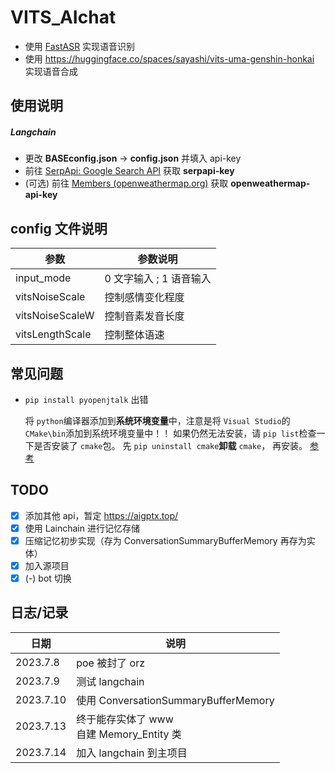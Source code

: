 # VITS_AIchat

- 使用 [FastASR](https://github.com/chenkui164/FastASR) 实现语音识别
- 使用 https://huggingface.co/spaces/sayashi/vits-uma-genshin-honkai 实现语音合成

## 使用说明

##### Langchain

- 更改 **BASEconfig.json** -> **config.json** 并填入 api-key
- 前往 [SerpApi: Google Search API](https://serpapi.com/) 获取 **serpapi-key**
- (可选) 前往 [Members (openweathermap.org)](https://home.openweathermap.org/api_keys) 获取 **openweathermap-api-key**

## config 文件说明

| 参数            | 参数说明                |
| --------------- | ----------------------- |
| input_mode      | 0 文字输入 ; 1 语音输入 |
| vitsNoiseScale  | 控制感情变化程度        |
| vitsNoiseScaleW | 控制音素发音长度        |
| vitsLengthScale | 控制整体语速            |

## 常见问题

- `pip install pyopenjtalk` 出错

  将 `python`编译器添加到**系统环境变量**中，注意是将 `Visual Studio`的 `CMake\bin`添加到系统环境变量中！！
  如果仍然无法安装，请 `pip list`检查一下是否安装了 `cmake`包。
  先 `pip uninstall cmake`**卸载** `cmake`， 再安装。 [参考](<[解决pyopenjtalk安装报错问题_允潇的博客的博客-CSDN博客](https://blog.csdn.net/ky1in93/article/details/129698278)>)

## TODO

- [x] 添加其他 api，暂定 https://aigptx.top/
- [x] 使用 Lainchain 进行记忆存储
- [x] 压缩记忆初步实现（存为 ConversationSummaryBufferMemory 再存为实体）
- [x] 加入源项目
- [x] (-) bot 切换

## 日志/记录

| 日期      | 说明                                          |
| --------- | --------------------------------------------- |
| 2023.7.8  | poe 被封了 orz                                |
| 2023.7.9  | 测试 langchain                                |
| 2023.7.10 | 使用 ConversationSummaryBufferMemory          |
| 2023.7.13 | 终于能存实体了 www<br />自建 Memory_Entity 类 |
| 2023.7.14 | 加入 langchain 到主项目                       |
